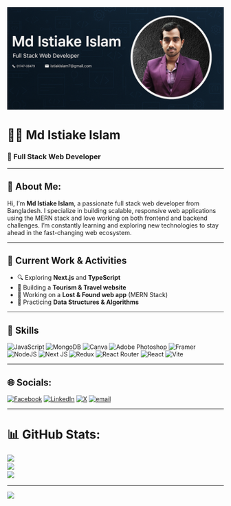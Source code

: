 <img src="https://github.com/Md-Istiake-Islam/Md-Istiake-Islam/blob/main/Create%20a%20GitHub%20prof.png"/>


# 👨‍💻 Md Istiake Islam  
### 🚀 Full Stack Web Developer  

---

## 💫 About Me:

Hi, I’m **Md Istiake Islam**, a passionate full stack web developer from Bangladesh. I specialize in building scalable, responsive web applications using the MERN stack and love working on both frontend and backend challenges. I’m constantly learning and exploring new technologies to stay ahead in the fast-changing web ecosystem.

---

## 🔭 Current Work & Activities

- 🔍 Exploring **Next.js** and **TypeScript**
- 🧳 Building a **Tourism & Travel website**
- 💼 Working on a **Lost & Found web app** (MERN Stack)
- 🎯 Practicing **Data Structures & Algorithms**

---

## 🚀 Skills

![JavaScript](https://img.shields.io/badge/javascript-%23323330.svg?style=for-the-badge&logo=javascript&logoColor=%23F7DF1E) ![MongoDB](https://img.shields.io/badge/MongoDB-%234ea94b.svg?style=for-the-badge&logo=mongodb&logoColor=white) ![Canva](https://img.shields.io/badge/Canva-%2300C4CC.svg?style=for-the-badge&logo=Canva&logoColor=white) ![Adobe Photoshop](https://img.shields.io/badge/adobe%20photoshop-%2331A8FF.svg?style=for-the-badge&logo=adobe%20photoshop&logoColor=white) ![Framer](https://img.shields.io/badge/Framer-black?style=for-the-badge&logo=framer&logoColor=blue) ![NodeJS](https://img.shields.io/badge/node.js-6DA55F?style=for-the-badge&logo=node.js&logoColor=white) ![Next JS](https://img.shields.io/badge/Next-black?style=for-the-badge&logo=next.js&logoColor=white) ![Redux](https://img.shields.io/badge/redux-%23593d88.svg?style=for-the-badge&logo=redux&logoColor=white) ![React Router](https://img.shields.io/badge/React_Router-CA4245?style=for-the-badge&logo=react-router&logoColor=white) ![React](https://img.shields.io/badge/react-%2320232a.svg?style=for-the-badge&logo=react&logoColor=%2361DAFB) ![Vite](https://img.shields.io/badge/vite-%23646CFF.svg?style=for-the-badge&logo=vite&logoColor=white)

---

## 🌐 Socials:

[![Facebook](https://img.shields.io/badge/Facebook-%231877F2.svg?logo=Facebook&logoColor=white)](https://facebook.com/istiake.143.18) [![LinkedIn](https://img.shields.io/badge/LinkedIn-%230077B5.svg?logo=linkedin&logoColor=white)](https://linkedin.com/in/md-istiake-islam-4b36b5371) [![X](https://img.shields.io/badge/X-black.svg?logo=X&logoColor=white)](https://x.com/md_istiake) [![email](https://img.shields.io/badge/Email-D14836?logo=gmail&logoColor=white)](mailto:istiakeislam7@gmail.com) 

---

# 📊 GitHub Stats:
![](https://github-readme-stats.vercel.app/api?username=MD-Istiake-Islam&theme=dark&hide_border=false&include_all_commits=false&count_private=false)<br/>
![](https://nirzak-streak-stats.vercel.app/?user=MD-Istiake-Islam&theme=dark&hide_border=false)<br/>
![](https://github-readme-stats.vercel.app/api/top-langs/?username=MD-Istiake-Islam&theme=dark&hide_border=false&include_all_commits=false&count_private=false&layout=compact)

---
[![](https://visitcount.itsvg.in/api?id=MD-Istiake-Islam&icon=0&color=0)](https://visitcount.itsvg.in)

 
